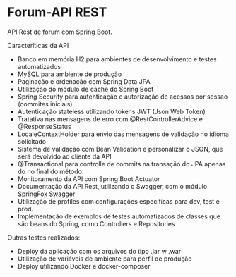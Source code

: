 # Forum-API REST

API Rest de forum com Spring Boot.

Caracteríticas da API
- Banco em memória H2 para ambientes de desenvolvimento e testes automatizados
- MySQL para ambiente de produção
- Paginação e ordenação com Spring Data JPA
- Utilização do módulo de cache do Spring Boot
- Spring Security para autenticação e autorização de acessos por sessao (commites iniciais)
- Autenticação stateless utilizando tokens JWT (Json Web Token)
- Tratativa nas mensagens de erro com @RestControllerAdvice e @ResponseStatus
- LocaleContextHolder para envio das mensagens de validação no idioma solicitado
- Sistema de validação com Bean Validation e personalizar o JSON, que será devolvido ao cliente da API
- @Transactional para controlle de commits na transação do JPA apenas do no final do método.
- Monitoramento da API com Spring Boot Actuator 
- Documentação da API Rest, utilizando o Swagger, com o módulo SpringFox Swagger
- Utilização de profiles com configurações específicas para dev, test e prod.
- Implementação de exemplos de testes automatizados de classes que são beans do Spring, como Controllers e Repositories


Outras testes realizados:
- Deploy da aplicação com os arquivos do tipo .jar w .war
- Utilização de variáveis de ambiente para perfil de produção
- Deploy utilizando Docker e docker-composer 
